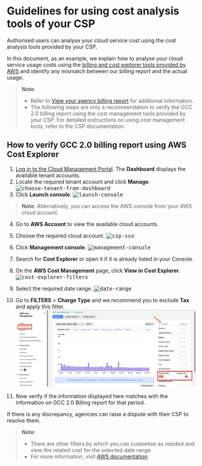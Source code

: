 # Guidelines for using cost analysis tools of your CSP

Authorised users can analyse your cloud service cost using the cost analysis tools provided by your CSP.

In this document, as an example, we explain how to analyse your cloud service usage costs using the [billing and cost explorer tools provided by AWS](#to-use-cost-explorer) and identify any mismatch between our billing report and the actual usage.


> **Note**:
>- Refer to [View your agency billing report](#view-your-agency-billing-report) for additional information.
>- The following steps are only a recommendation to verify the GCC 2.0 billing report using the cost management tools provided by your CSP. For detailed instructions on using cost management tools, refer to the CSP documentation.


## How to verify GCC 2.0 billing report using AWS Cost Explorer

1. [Log in to the Cloud Management Portal](log-in-to-cmp). The **Dashboard** displays the available tenant accounts.
2. Locate the required tenant account and click **Manage**.
<kbd>![choose-tenant-from-dashboard](../images/view-billing-report-choose-tenant-account.png)</kbd>
3. Click **Launch console**.
<kbd>![launch-console](../images/launch-console.png)</kbd>

  > **Note**:
  > Alternatively, you can access the AWS console from your AWS cloud account.

4. Go to **AWS Account** to view the available cloud accounts.
5. Choose the required cloud account.
<kbd>![csp-sso](../images/csp-sso.png)</kbd>

6. Click **Management console**.
<kbd>![management-console](../images/aws-management-console.png)</kbd>

7. Search for **Cost Explorer** or open it if it is already listed in your Console.

<!--
<kbd>![billing-service](../images/go-to-billing-service.png)</kbd>

7. Search for **Billing** or open it if it is already listed in your Console.

<kbd>![billing-service](../images/choose-billing-services.png)</kbd>

By default, the console shows the **AWS Billing Dashboard** page. To understand what is displayed on this page, visit [AWS documentation on Billing Dashboard](https://docs.aws.amazon.com/awsaccountbilling/latest/aboutv2/view-billing-dashboard.html).

9. In the navigation pane, choose **Bills**. By default, the current month's bill detail is displayed.

<kbd>![billing-dashboard](../images/view-bills.png)</kbd>

10. Select the required month in **Date**. The **Summary** section displays the details for that month.

<kbd>![bill-summary](../images/bill-summary.png)</kbd>

10. To view and understand your cost usage pattern based on required filter criteria, click **Cost Explorer** from the navigation pane.

<kbd>![cost-explorer](../images/cost-explorer.png)</kbd>

11. Click **Launch Cost Explorer**.

<kbd>![launch-cost-explorer](../images/launch-cost-explorer.png)</kbd>-->

8. On the **AWS Cost Management** page, click **View in Cost Explorer**.
<kbd>![cost-explorer-filters](../images/cost-explorer-filters.png)</kbd>

9. Select the required date range.
<kbd>![date-range](../images/date-range.png)</kbd>

10. Go to **FILTERS** > **Charge Type** and we recommend you to exclude **Tax** and apply this filter.
<kbd>![exclude-tax](../images/aws-cost-explorer-exclude-tax.png)</kbd>

11. Now verify if the information displayed here matches with the information on GCC 2.0 Billing report for that period.

If there is any discrepancy, agencies can raise a dispute with their CSP to resolve them.

<!--11. Scroll down below to view the same information in a table format.-->

  > **Note**:
  >- There are other filters by which you can customise as needed and view the related cost for the selected date range.
  >- For more information, visit [AWS documentation](https://docs.aws.amazon.com/cost-management/latest/userguide/ce-what-is.html).
